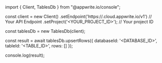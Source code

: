 import { Client, TablesDb } from "@appwrite.io/console";

const client = new Client()
    .setEndpoint('https://<REGION>.cloud.appwrite.io/v1') // Your API Endpoint
    .setProject('<YOUR_PROJECT_ID>'); // Your project ID

const tablesDb = new TablesDb(client);

const result = await tablesDb.upsertRows({
    databaseId: '<DATABASE_ID>',
    tableId: '<TABLE_ID>',
    rows: []
});

console.log(result);
